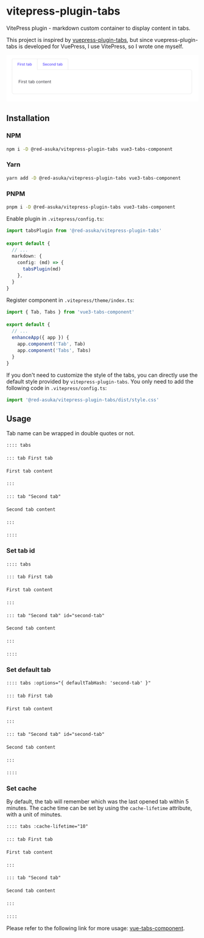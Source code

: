 # vitepress-plugin-tabs

VitePress plugin - markdown custom container to display content in tabs.

This project is inspired by [vuepress-plugin-tabs](https://github.com/pskordilakis/vuepress-plugin-tabs), but since vuepress-plugin-tabs is developed for VuePress, I use VitePress, so I wrote one myself.

![tabs](./images/tabs.png)

## Installation

### NPM

```bash
npm i -D @red-asuka/vitepress-plugin-tabs vue3-tabs-component
```

### Yarn

```bash
yarn add -D @red-asuka/vitepress-plugin-tabs vue3-tabs-component
```

### PNPM

```bash
pnpm i -D @red-asuka/vitepress-plugin-tabs vue3-tabs-component
```

Enable plugin in `.vitepress/config.ts`:

```ts
import tabsPlugin from '@red-asuka/vitepress-plugin-tabs'

export default {
  // ...
  markdown: {
    config: (md) => {
      tabsPlugin(md)
    },
  }
}
```

Register component in `.vitepress/theme/index.ts`:

```ts
import { Tab, Tabs } from 'vue3-tabs-component'

export default {
  // ...
  enhanceApp({ app }) {
    app.component('Tab', Tab)
    app.component('Tabs', Tabs)
  }
}
```

If you don't need to customize the style of the tabs, you can directly use the default style provided by `vitepress-plugin-tabs`. You only need to add the following code in `.vitepress/config.ts`:

```ts
import '@red-asuka/vitepress-plugin-tabs/dist/style.css'
```

## Usage

Tab name can be wrapped in double quotes or not.

```md
:::: tabs

::: tab First tab

First tab content

:::

::: tab "Second tab"

Second tab content

:::

::::
```

### Set tab id

```md
:::: tabs

::: tab First tab

First tab content

:::

::: tab "Second tab" id="second-tab"

Second tab content

:::

::::
```

### Set default tab

```md
:::: tabs :options="{ defaultTabHash: 'second-tab' }"

::: tab First tab

First tab content

:::

::: tab "Second tab" id="second-tab"

Second tab content

:::

::::
```

### Set cache

By default, the tab will remember which was the last opened tab within 5 minutes. The cache time can be set by using the `cache-lifetime` attribute, with a unit of minutes.

```md
:::: tabs :cache-lifetime="10"

::: tab First tab

First tab content

:::

::: tab "Second tab"

Second tab content

:::

::::
```

Please refer to the following link for more usage: [vue-tabs-component](https://github.com/Jacobs63/vue3-tabs-component).
